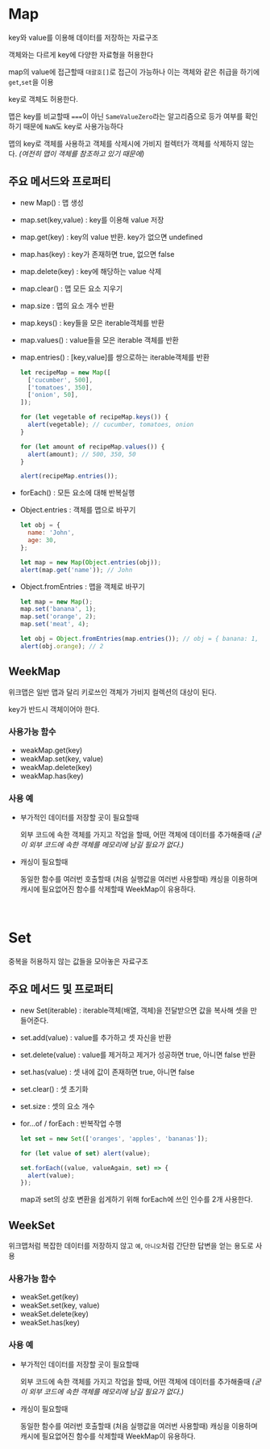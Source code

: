 # Map

key와 value를 이용해 데이터를 저장하는 자료구조

객체와는 다르게 key에 다양한 자료형을 허용한다

map의 value에 접근할때 `대괄호[]`로 접근이 가능하나 이는 객체와 같은 취급을 하기에 `get`,`set`을 이용

key로 객체도 허용한다.

맵은 key를 비교할때 `===`이 아닌 `SameValueZero`라는 알고리즘으로 등가 여부를 확인하기 때문에 `NaN`도 key로 사용가능하다

맵의 key로 객체를 사용하고 객체를 삭제시에 가비지 컬렉터가 객체를 삭제하지 않는다. _(여전히 맵이 객체를 참조하고 있기 때문에)_

## 주요 메서드와 프로퍼티

- new Map() : 맵 생성

- map.set(key,value) : key를 이용해 value 저장

- map.get(key) : key의 value 반환. key가 없으면 undefined

- map.has(key) : key가 존재하면 true, 없으면 false

- map.delete(key) : key에 해당하는 value 삭제

- map.clear() : 맵 모든 요소 지우기

- map.size : 맵의 요소 개수 반환

- map.keys() : key들을 모은 iterable객체를 반환

- map.values() : value들을 모은 iterable 객체를 반환

- map.entries() : [key,value]를 쌍으로하는 iterable객체를 반환

  ```js
  let recipeMap = new Map([
    ['cucumber', 500],
    ['tomatoes', 350],
    ['onion', 50],
  ]);

  for (let vegetable of recipeMap.keys()) {
    alert(vegetable); // cucumber, tomatoes, onion
  }

  for (let amount of recipeMap.values()) {
    alert(amount); // 500, 350, 50
  }

  alert(recipeMap.entries());
  ```

- forEach() : 모든 요소에 대해 반복실행

- Object.entries : 객체를 맵으로 바꾸기

  ```js
  let obj = {
    name: 'John',
    age: 30,
  };

  let map = new Map(Object.entries(obj));
  alert(map.get('name')); // John
  ```

- Object.fromEntries : 맵을 객체로 바꾸기

  ```js
  let map = new Map();
  map.set('banana', 1);
  map.set('orange', 2);
  map.set('meat', 4);

  let obj = Object.fromEntries(map.entries()); // obj = { banana: 1, orange: 2, meat: 4 }
  alert(obj.orange); // 2
  ```

## WeekMap

위크맵은 일반 맵과 달리 키로쓰인 객체가 가비지 컬렉션의 대상이 된다.

key가 반드시 객체이어야 한다.

### 사용가능 함수

- weakMap.get(key)
- weakMap.set(key, value)
- weakMap.delete(key)
- weakMap.has(key)

### 사용 예

- 부가적인 데이터를 저장할 곳이 필요할때

  외부 코드에 속한 객체를 가지고 작업을 할때, 어떤 객체에 데이터를 추가해줄때 _(굳이 외부 코드에 속한 객체를 메모리에 남길 필요가 없다.)_

- 캐싱이 필요할때

  동일한 함수를 여러번 호출할때 (처음 실행값을 여러번 사용할때) 캐싱을 이용하며 캐시에 필요없어진 함수를 삭제할때 WeekMap이 유용하다.

<br>

# Set

중복을 허용하지 않는 값들을 모아놓은 자료구조

## 주요 메서드 및 프로퍼티

- new Set(iterable) : iterable객체(배열, 객체)을 전달받으면 값을 복사해 셋을 만들어준다.

- set.add(value) : value를 추가하고 셋 자신을 반환
- set.delete(value) : value를 제거하고 제거가 성공하면 true, 아니면 false 반환
- set.has(value) : 셋 내에 값이 존재하면 true, 아니면 false
- set.clear() : 셋 초기화
- set.size : 셋의 요소 개수

- for...of / forEach : 반복작업 수행

  ```js
  let set = new Set(['oranges', 'apples', 'bananas']);

  for (let value of set) alert(value);

  set.forEach((value, valueAgain, set) => {
    alert(value);
  });
  ```

  map과 set의 상호 변환을 쉽게하기 위해 forEach에 쓰인 인수를 2개 사용한다.

## WeekSet

위크맵처럼 복잡한 데이터를 저장하지 않고 `예`, `아니오`처럼 간단한 답변을 얻는 용도로 사용

### 사용가능 함수

- weakSet.get(key)
- weakSet.set(key, value)
- weakSet.delete(key)
- weakSet.has(key)

### 사용 예

- 부가적인 데이터를 저장할 곳이 필요할때

  외부 코드에 속한 객체를 가지고 작업을 할때, 어떤 객체에 데이터를 추가해줄때 _(굳이 외부 코드에 속한 객체를 메모리에 남길 필요가 없다.)_

- 캐싱이 필요할때

  동일한 함수를 여러번 호출할때 (처음 실행값을 여러번 사용할때) 캐싱을 이용하며 캐시에 필요없어진 함수를 삭제할때 WeekMap이 유용하다.

